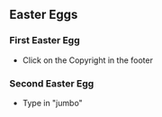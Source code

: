 ## Easter Eggs

### First Easter Egg
- Click on the Copyright in the footer

### Second Easter Egg
- Type in "jumbo"
